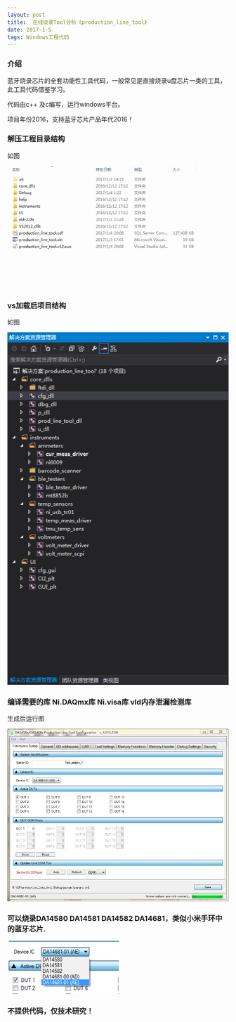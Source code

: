 ```yaml
---
layout: post
title:  在线烧录Tool分析《production_line_tool》
date: 2017-1-5
tags: Windows工程代码
---
```


### 介绍

蓝牙烧录芯片的全套功能性工具代码，一般常见是直接烧录u盘芯片一类的工具，此工具代码借鉴学习。

代码由c++ 及c编写，运行windows平台。

项目年份2016，支持蓝牙芯片产品年代2016！

### 解压工程目录结构

如图

![](/images/posts/line_tool/1.png)

### vs加载后项目结构

如图

![](/images/posts/line_tool/2.png)

### 编译需要的库 Ni.DAQmx库 Ni.visa库 vld内存泄漏检测库

生成后运行图

![](/images/posts/line_tool/3.jpg)

### 可以烧录DA14580 DA14581 DA14582 DA14681，类似小米手环中的蓝牙芯片.

![](/images/posts/line_tool/4.png)

### 不提供代码，仅技术研究！

